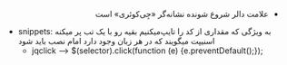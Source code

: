 <div style="direction: rtl">

* علامت دالر شروع شونده نشانه‌گر «جِی‌کوئری» است


</div>

* snippets: به ویژگی که مقداری از کد را تایپ‌میکنیم بقیه رو با یک تب پر میکنه اسنیپت میگویند که در هر زبان وجود دارد امام نصب باید شود
    * jqclick --> $(selector).click(function (e) {e.preventDefault();});